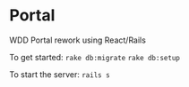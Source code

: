 # Portal
WDD Portal rework using React/Rails

To get started:
`rake db:migrate`
`rake db:setup`

To start the server:
`rails s`
